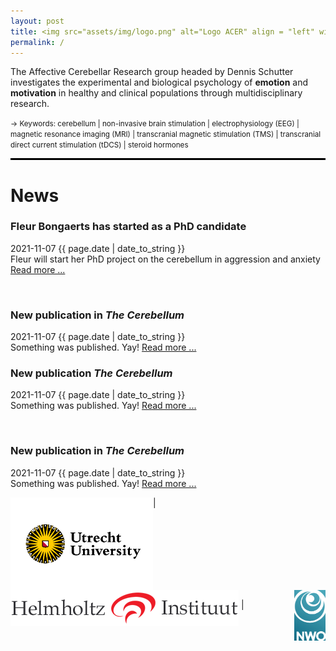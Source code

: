 ```yaml
---
layout: post
title: <img src="assets/img/logo.png" alt="Logo ACER" align = "left" width="300" height="150">
permalink: /
---
```



The Affective Cerebellar Research group headed by Dennis Schutter investigates the experimental and biological psychology of **emotion** and **motivation** in healthy and clinical populations through multidisciplinary research.
<p></p>
<small>&rarr; Keywords: cerebellum | non-invasive brain stimulation | electrophysiology (EEG) | magnetic resonance imaging (MRI) | transcranial magnetic stimulation (TMS) | transcranial direct current stimulation (tDCS) | steroid hormones</small>
<br>
<hr style="height: 3px; background:black"> <!-- horizontale lijn -->


<h1> News </h1>
<columna>
<article class="post">
    <div class="post-meta">
    </div>
  <h3 class="post-title">Fleur Bongaerts has started as a PhD candidate</h3>
  <div class="post-meta">
    <time datetime="2021-11-07" itemprop="datePublished">
      2021-11-07 {{ page.date | date_to_string }}
    </time>
  </div>
    Fleur will start her PhD project on the cerebellum in aggression and anxiety   <a href="/news/011021/">Read more ...</a>
</article>

<p>&nbsp;</p>

<article class="post">
    <div class="post-meta">
    </div>
  <h3 class="post-title">New publication in <em>The Cerebellum</em></h3>
  <div class="post-meta">
    <time datetime="2021-11-07" itemprop="datePublished">
      2021-11-07 {{ page.date | date_to_string }}
    </time>
  </div>
  Something was published. Yay! <a href="/news">Read more ...</a>
</article>
</columna>

<columnb>
<article class="post">
    <div class="post-meta">
    </div>
  <h3 class="post-title">New publication  <em>The Cerebellum</em></h3>
  <div class="post-meta">
    <time datetime="2021-11-07" itemprop="datePublished">
      2021-11-07 {{ page.date | date_to_string }}
    </time>
  </div>
  Something was published. Yay! <a href="/news">Read more ...</a>
</article>

<p>&nbsp;</p>

<article class="post">
    <div class="post-meta">
    </div>
  <h3 class="post-title">New publication in <em>The Cerebellum</em></h3>
  <div class="post-meta">
    <time datetime="2021-11-07" itemprop="datePublished">
      2021-11-07 {{ page.date | date_to_string }}
    </time>
  </div>
  Something was published. Yay! <a href="/news">Read more ...</a>
</article>
</columnb>

<img src="assets/img/UU_logo_2021_EN_RGB.png" width="228.058" height="148.108" alt="Logo UU" align = "left" width = 220px > | <img src="assets/img/HelmholtzInstitute.png" alt="Logo HH" align = "middle"> | <img src="assets/img/NWO logo - RGB.jpg" alt="Logo NWO" align = "right" width = 50px>
